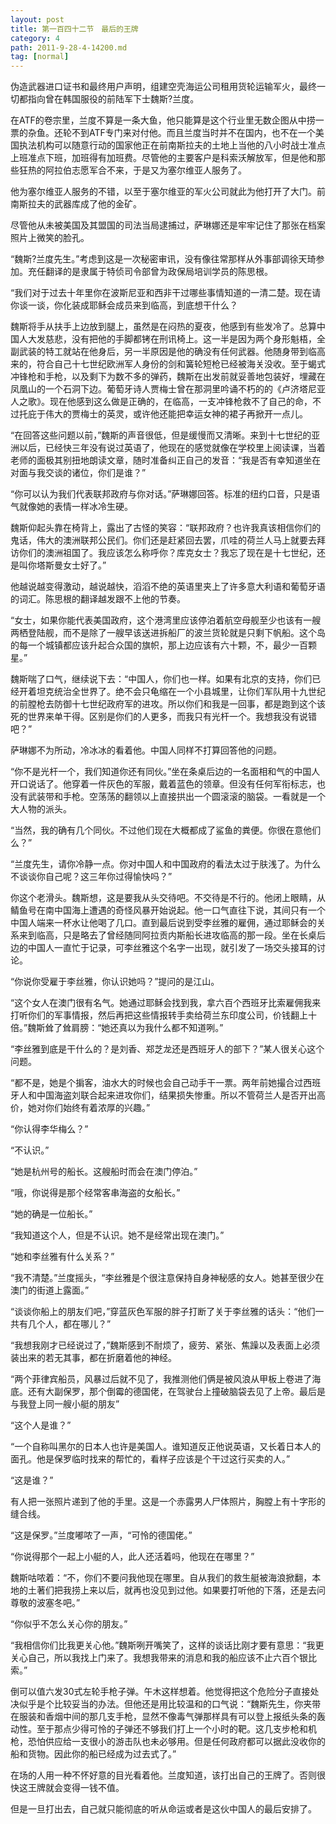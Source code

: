 ```yaml
---
layout: post
title: 第一百四十二节　最后的王牌
category: 4
path: 2011-9-28-4-14200.md
tag: [normal]
---
```


伪造武器进口证书和最终用户声明，组建空壳海运公司租用货轮运输军火，最终一切都指向曾在韩国服役的前陆军下士魏斯?兰度。

在ATF的卷宗里，兰度不算是一条大鱼，他只能算是这个行业里无数企图从中捞一票的杂鱼。还轮不到ATF专门来对付他。而且兰度当时并不在国内，也不在一个美国执法机构可以随意行动的国家他正在前南斯拉夫的土地上当他的八小时战士准点上班准点下班，加班得有加班费。尽管他的主要客户是科索沃解放军，但是他和那些狂热的阿拉伯志愿军合不来，于是又为塞尔维亚人服务了。

他为塞尔维亚人服务的不错，以至于塞尔维亚的军火公司就此为他打开了大门。前南斯拉夫的武器库成了他的金矿。

尽管他从未被美国及其盟国的司法当局逮捕过，萨琳娜还是牢牢记住了那张在档案照片上微笑的脸孔。

“魏斯?兰度先生。”考虑到这是一次秘密审讯，没有像往常那样从外事部调徐天琦参加。充任翻译的是隶属于特侦司令部曾为政保局培训学员的陈思根。

“我们对于过去十年里你在波斯尼亚和西非干过哪些事情知道的一清二楚。现在请你谈一谈，你化装成耶稣会成员来到临高，到底想干什么？

魏斯将手从扶手上边放到腿上，虽然是在闷热的夏夜，他感到有些发冷了。总算中国人大发慈悲，没有把他的手脚都铐在刑讯椅上。这一半是因为两个身形魁梧，全副武装的特工就站在他身后，另一半原因是他的确没有任何武器。他随身带到临高来的，符合自己十七世纪欧洲军人身份的剑和簧轮短枪已经被海关没收。至于蝎式冲锋枪和手枪，以及剩下为数不多的弹药，魏斯在出发前就妥善地包装好，埋藏在凤凰山的一个石洞下边。葡萄牙诗人贾梅士曾在那洞里吟诵不朽的的《卢济塔尼亚人之歌》。现在他感到这么做是正确的，在临高，一支冲锋枪救不了自己的命，不过托庇于伟大的贾梅士的英灵，或许他还能把幸运女神的裙子再掀开一点儿。

“在回答这些问题以前，”魏斯的声音很低，但是缓慢而又清晰。来到十七世纪的亚洲以后，已经快三年没有说过英语了，他现在的感觉就像在学校里上阅读课，当着老师的面极其别扭地朗读文章，随时准备纠正自己的发音：“我是否有幸知道坐在对面与我交谈的诸位，你们是谁？”

“你可以认为我们代表联邦政府与你对话。”萨琳娜回答。标准的纽约口音，只是语气就像她的表情一样冰冷生硬。

魏斯仰起头靠在椅背上，露出了古怪的笑容：“联邦政府？也许我真该相信你们的鬼话，伟大的澳洲联邦公民们。你们还是赶紧回去罢，爪哇的荷兰人马上就要去拜访你们的澳洲祖国了。我应该怎么称呼你？库克女士？我忘了现在是十七世纪，还是叫你塔斯曼女士好了。”

他越说越变得激动，越说越快，滔滔不绝的英语里夹上了许多意大利语和葡萄牙语的词汇。陈思根的翻译越发跟不上他的节奏。

“女士，如果你能代表美国政府，这个港湾里应该停泊着航空母舰至少也该有一艘两栖登陆舰，而不是除了一艘早该送进拆船厂的波兰货轮就是只剩下帆船。这个岛的每一个城镇都应该升起合众国的旗帜，那上边应该有六十颗，不，最少一百颗星。”

魏斯喘了口气，继续说下去：“中国人，你们也一样。如果有北京的支持，你们已经开着坦克统治全世界了。绝不会只龟缩在一个小县城里，让你们军队用十九世纪的前膛枪去防御十七世纪政府军的进攻。所以你们和我是一回事，都是跑到这个该死的世界来单干得。区别是你们的人更多，而我只有光杆一个。我想我没有说错吧？”

萨琳娜不为所动，冷冰冰的看着他。中国人同样不打算回答他的问题。

“你不是光杆一个，我们知道你还有同伙。”坐在条桌后边的一名面相和气的中国人开口说话了。他穿着一件灰色的军服，戴着蓝色的领章。但没有任何军衔标志，也没有武装带和手枪。空荡荡的翻领以上直接拱出一个圆滚滚的脑袋。一看就是一个大人物的派头。

“当然，我的确有几个同伙。不过他们现在大概都成了鲨鱼的粪便。你很在意他们么？”

“兰度先生，请你冷静一点。你对中国人和中国政府的看法太过于肤浅了。为什么不谈谈你自己呢？这三年你过得愉快吗？”

你这个老滑头。魏斯想，这是要我从头交待吧。不交待是不行的。他闭上眼睛，从鲭鱼号在南中国海上遭遇的奇怪风暴开始说起。他一口气直往下说，其间只有一个中国人端来一杯水让他喝了几口。直到最后说到受李丝雅的雇佣，通过耶稣会的关系来到临高，只是略去了曾经随同阿拉贡内斯船长进攻临高的那一段。坐在长桌后边的中国人一直忙于记录，可李丝雅这个名字一出现，就引发了一场交头接耳的讨论。

“你说你受雇于李丝雅，你认识她吗？”提问的是江山。

“这个女人在澳门很有名气。她通过耶稣会找到我，拿六百个西班牙比索雇佣我来打听你们的军事情报，然后再把这些情报转手卖给荷兰东印度公司，价钱翻上十倍。”魏斯耸了耸肩膀：“她还真以为我什么都不知道咧。”

“李丝雅到底是干什么的？是刘香、郑芝龙还是西班牙人的部下？”某人很关心这个问题。

“都不是，她是个掮客，油水大的时候也会自己动手干一票。两年前她撮合过西班牙人和中国海盗刘联合起来进攻你们，结果损失惨重。所以不管荷兰人是否开出高价，她对你们始终有着浓厚的兴趣。”

“你认得李华梅么？”

“不认识。”

“她是杭州号的船长。这艘船时而会在澳门停泊。”

“哦，你说得是那个经常客串海盗的女船长。”

“她的确是一位船长。”

“我知道这个人，但是不认识。她不是经常出现在澳门。”

“她和李丝雅有什么关系？”

“我不清楚。”兰度摇头，“李丝雅是个很注意保持自身神秘感的女人。她甚至很少在澳门的街道上露面。”

“谈谈你船上的朋友们吧，”穿蓝灰色军服的胖子打断了关于李丝雅的话头：“他们一共有几个人，都在哪儿？”

“我想我刚才已经说过了，”魏斯感到不耐烦了，疲劳、紧张、焦躁以及表面上必须装出来的若无其事，都在折磨着他的神经。

“两个菲律宾船员，风暴过后就不见了，我推测他们俩是被风浪从甲板上卷进了海底。还有大副保罗，那个倒霉的德国佬，在驾驶台上撞破脑袋去见了上帝。最后是与我登上同一艘小艇的朋友”

“这个人是谁？”

“一个自称叫黑尔的日本人也许是美国人。谁知道反正他说英语，又长着日本人的面孔。他是保罗临时找来的帮忙的，看样子应该是个干过这行买卖的人。”

“这是谁？”

有人把一张照片递到了他的手里。这是一个赤露男人尸体照片，胸膛上有十字形的缝合线。

“这是保罗。”兰度嘟哝了一声，“可怜的德国佬。”

“你说得那个一起上小艇的人，此人还活着吗，他现在在哪里？”

魏斯咕哝着：“不，你们不要问我他现在哪里。自从我们的救生艇被海浪掀翻，本地的土著们把我捞上来以后，就再也没见到过他。如果要打听他的下落，还是去问尊敬的波塞冬吧。”

“你似乎不怎么关心你的朋友。”

“我相信你们比我更关心他。”魏斯咧开嘴笑了，这样的谈话比刚才要有意思：“我更关心自己，所以我找上门来了。我想我带来的消息和我的船应该不止六百个银比索。”

倒可以值六发30式左轮手枪子弹。午木这样想着。他觉得把这个危险分子直接处决似乎是个比较妥当的办法。但他还是用比较温和的口气说：“魏斯先生，你夹带在服装和香烟中间的那几支手枪，显然不像毒气弹那样具有可以登上报纸头条的轰动性。至于那点少得可怜的子弹还不够我们打上一个小时的靶。这几支步枪和机枪，恐怕供应给一支很小的游击队也未必够用。但是任何政府都可以据此没收你的船和货物。因此你的船已经成为过去式了。”

在场的人用一种不怀好意的目光看着他。兰度知道，该打出自己的王牌了。否则很快这王牌就会变得一钱不值。

但是一旦打出去，自己就只能彻底的听从命运或者是这伙中国人的最后安排了。
